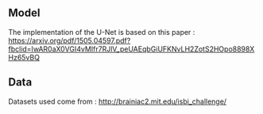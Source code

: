 ## Model
The implementation of the U-Net is based on this paper :
https://arxiv.org/pdf/1505.04597.pdf?fbclid=IwAR0aX0VGI4vMIfr7RJlV_peUAEqbGiUFKNvLH2ZotS2HOpo8898XHz65vBQ

## Data
Datasets used come from :
http://brainiac2.mit.edu/isbi_challenge/
